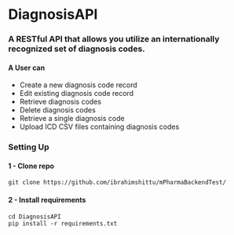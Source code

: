 # DiagnosisAPI

### A RESTful API that allows you utilize an internationally recognized set of diagnosis codes.

#### A User can 
- Create a new diagnosis code record
- Edit existing diagnosis code record
- Retrieve diagnosis codes 
- Delete diagnosis codes 
- Retrieve a single diagnosis code
- Upload ICD CSV files containing diagnosis codes 

###  Setting Up

#### 1 - Clone repo
```
git clone https://github.com/ibrahimshittu/mPharmaBackendTest/
```

#### 2 - Install requirements
```
cd DiagnosisAPI
pip install -r requirements.txt
```
